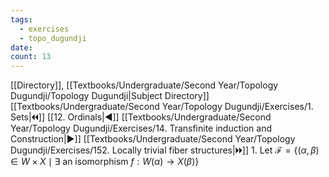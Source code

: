 ```yaml
---
tags:
  - exercises
  - topo_dugundji
date: 
count: 13
---
```

[[Directory]], [[Textbooks/Undergraduate/Second Year/Topology Dugundji/Topology Dugundji|Subject Directory]]
[[Textbooks/Undergraduate/Second Year/Topology Dugundji/Exercises/1. Sets|🞀🞀]] [[12. Ordinals|◀]] [[Textbooks/Undergraduate/Second Year/Topology Dugundji/Exercises/14. Transfinite induction and Construction|▶]] [[Textbooks/Undergraduate/Second Year/Topology Dugundji/Exercises/152. Locally trivial fiber structures|🞂🞂]]
1. 
Let ${} \mathscr{F}=\{ (\alpha,\, \beta) \in W \times  X \mid \exists \text{ an isomorphism }f:W(\alpha)\to{}X(\beta) \} {}$
